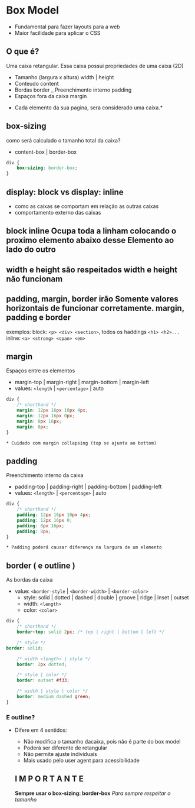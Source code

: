 # Box Model

- Fundamental para fazer layouts para a web
- Maior facilidade para aplicar o CSS

## O que é?

Uma caixa retangular.
Essa caixa possui propriedades de uma caixa (2D)

- Tamanho (largura x altura)            width | height
- Conteudo                              content
- Bordas                                border
_ Preenchimento interno                 padding
- Espaços fora da caixa                 margin

* Cada elemento da sua pagina, sera considerado uma caixa.*






## box-sizing 

como será calculado o tamanho total da caixa?

- content-box | border-box
```css
div {
    box-sizing: border-box;
}
```



## display: block vs display: inline

- como as caixas se comportam em relação as outras caixas
- comportamento externo das caixas

**block**                                   **inline**
Ocupa toda a linham colocando o             
proximo elemento abaixo desse                 Elemento ao lado do outro 
-----------------------------------------------------------------------------
width e height são respeitados               width e height não funcionam
-----------------------------------------------------------------------------
padding, margin, border irão                 Somente valores horizontais de
funcionar corretamente.                      margin, padding e border
-----------------------------------------------------------------------------


exemplos:
block: `<p> <div> <section>`, todos os haddings `<h1> <h2>...`
inline: `<a> <strong> <span> <em>`


## margin

Espaços entre os elementos

- margin-top | margin-right | margin-bottom | margin-left
- values: `<length` | `<percentage>` | auto

```css
div {
    /* shorthand */
    margin: 12px 16px 10px 4px;
    margin: 12px 16px 0px;
    margin: 8px 16px;
    margin: 8px;
}
```
    * Cuidado com margin collapsing (top se ajunta ao bottom)




## padding

Preenchimento interno da caixa

- padding-top | padding-right | padding-bottom | padding-left
- values: `<length>` | `<percentage>` | auto

```css
div {
    /* shorthand */
    padding: 12px 16px 10px 4px;
    padding: 12px 16px 0;
    padding: 8px 16px;
    padding: 8px;
}
```

    * Padding poderá causar diferença na largura de um elemento





## border ( e outline )

As bordas da caixa

- value: `<border-style` | `<border-width>` | `<border-color>`
    - style: solid | dotted | dashed | double | groove | ridge | inset | outset
    - width: `<length>`
    - color: `<color>`

```css
div {
    /* shorthand */
    border-top: solid 2px; /* top | right | bottom | left */

    /* style */
border: solid;

    /* width <length> | style */
    border: 2px dotted;

    /* style | color */
    border: outset #f33;

    /* width | style | color */
    border: medium dashed green;
} 
```

### E outline?

- Difere em 4 sentidos:
    - Não modifica o tamanho dacaixa, pois não é parte do box model
    - Poderá ser diferente de retangular
    - Não permite ajuste individuais
    - Mais usado pelo user agent para acessibilidade








    ## I M P O R T A N T E

    **Sempre usar o box-sizing: border-box**
    *Para sempre respeitar o tamanho*